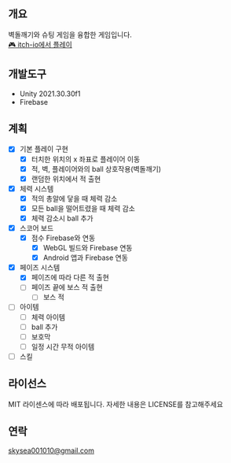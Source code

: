 
## 개요
벽돌깨기와 슈팅 게임을 융합한 게임입니다.  
[🎮 itch-io에서 플레이](https://easy-h.itch.io/superpongbros)

## 개발도구
* Unity 2021.30.30f1
* Firebase

## 계획
- [x] 기본 플레이 구현
  - [x] 터치한 위치의 x 좌표로 플레이어 이동
  - [x] 적, 벽, 플레이어와의 ball 상호작용(벽돌깨기)
  - [x] 랜덤한 위치에서 적 출현  
- [x] 체력 시스템
    - [x] 적의 총알에 닿을 때 체력 감소
    - [x] 모든 ball을 떨어트렸을 때 체력 감소
    - [x] 체력 감소시 ball 추가
- [x] 스코어 보드
  - [x] 점수 Firebase와 연동
    - [x] WebGL 빌드와 Firebase 연동
    - [x] Android 앱과 Firebase 연동 
- [x] 페이즈 시스템
  - [x] 페이즈에 따라 다른 적 출현
  - [ ] 페이즈 끝에 보스 적 출현
    - [ ] 보스 적 
- [ ] 아이템
  - [ ] 체력 아이템
  - [ ] ball 추가
  - [ ] 보호막
  - [ ] 일정 시간 무적 아이템
- [ ] 스킬

## 라이선스
MIT 라이센스에 따라 배포됩니다. 자세한 내용은 LICENSE를 참고해주세요

## 연락
skysea001010@gmail.com
